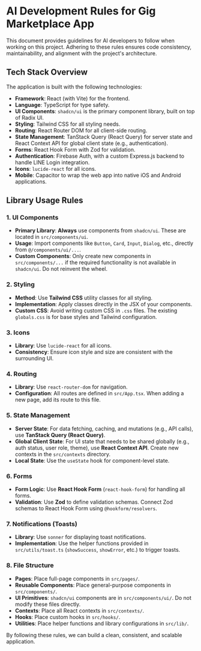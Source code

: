 # AI Development Rules for Gig Marketplace App

This document provides guidelines for AI developers to follow when working on this project. Adhering to these rules ensures code consistency, maintainability, and alignment with the project's architecture.

## Tech Stack Overview

The application is built with the following technologies:

-   **Framework**: React (with Vite) for the frontend.
-   **Language**: TypeScript for type safety.
-   **UI Components**: `shadcn/ui` is the primary component library, built on top of Radix UI.
-   **Styling**: Tailwind CSS for all styling needs.
-   **Routing**: React Router DOM for all client-side routing.
-   **State Management**: TanStack Query (React Query) for server state and React Context API for global client state (e.g., authentication).
-   **Forms**: React Hook Form with Zod for validation.
-   **Authentication**: Firebase Auth, with a custom Express.js backend to handle LINE Login integration.
-   **Icons**: `lucide-react` for all icons.
-   **Mobile**: Capacitor to wrap the web app into native iOS and Android applications.

## Library Usage Rules

### 1. UI Components

-   **Primary Library**: **Always** use components from `shadcn/ui`. These are located in `src/components/ui`.
-   **Usage**: Import components like `Button`, `Card`, `Input`, `Dialog`, etc., directly from `@/components/ui/...`.
-   **Custom Components**: Only create new components in `src/components/...` if the required functionality is not available in `shadcn/ui`. Do not reinvent the wheel.

### 2. Styling

-   **Method**: Use **Tailwind CSS** utility classes for all styling.
-   **Implementation**: Apply classes directly in the JSX of your components.
-   **Custom CSS**: Avoid writing custom CSS in `.css` files. The existing `globals.css` is for base styles and Tailwind configuration.

### 3. Icons

-   **Library**: Use `lucide-react` for all icons.
-   **Consistency**: Ensure icon style and size are consistent with the surrounding UI.

### 4. Routing

-   **Library**: Use `react-router-dom` for navigation.
-   **Configuration**: All routes are defined in `src/App.tsx`. When adding a new page, add its route to this file.

### 5. State Management

-   **Server State**: For data fetching, caching, and mutations (e.g., API calls), use **TanStack Query (React Query)**.
-   **Global Client State**: For UI state that needs to be shared globally (e.g., auth status, user role, theme), use **React Context API**. Create new contexts in the `src/contexts` directory.
-   **Local State**: Use the `useState` hook for component-level state.

### 6. Forms

-   **Form Logic**: Use **React Hook Form** (`react-hook-form`) for handling all forms.
-   **Validation**: Use **Zod** to define validation schemas. Connect Zod schemas to React Hook Form using `@hookform/resolvers`.

### 7. Notifications (Toasts)

-   **Library**: Use `sonner` for displaying toast notifications.
-   **Implementation**: Use the helper functions provided in `src/utils/toast.ts` (`showSuccess`, `showError`, etc.) to trigger toasts.

### 8. File Structure

-   **Pages**: Place full-page components in `src/pages/`.
-   **Reusable Components**: Place general-purpose components in `src/components/`.
-   **UI Primitives**: `shadcn/ui` components are in `src/components/ui/`. Do not modify these files directly.
-   **Contexts**: Place all React contexts in `src/contexts/`.
-   **Hooks**: Place custom hooks in `src/hooks/`.
-   **Utilities**: Place helper functions and library configurations in `src/lib/`.

By following these rules, we can build a clean, consistent, and scalable application.